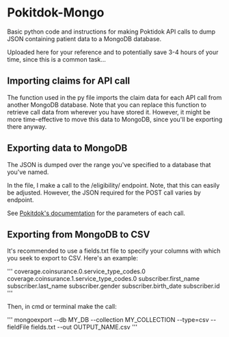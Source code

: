 # Pokitdok-Mongo
Basic python code and instructions for making Poktidok API calls to dump JSON containing patient data to a MongoDB database. 

Uploaded here for your reference and to potentially save 3-4 hours of your time, since this is a common task...

## Importing claims for API call

The function used in the py file imports the claim data for each API call from another MongoDB database. Note that you can replace this function to retrieve call data from wherever you have stored it. However, it might be more time-effective to move this data to MongoDB, since you'll be exporting there anyway.

## Exporting data to MongoDB

The JSON is dumped over the range you've specified to a database that you've named.

In the file, I make a call to the /eligibility/ endpoint. Note, that this can easily be adjusted. However, the JSON required for the POST call varies by endpoint.

See [Pokitdok's documemtation](https://platform.pokitdok.com/documentation/v4/#activities) for the parameters of each call.

## Exporting from MongoDB to CSV

It's recommended to use a fields.txt file to specify your columns with which you seek to export to CSV. Here's an example:

'''
coverage.coinsurance.0.service_type_codes.0
coverage.coinsurance.1.service_type_codes.0
subscriber.first_name
subscriber.last_name
subscriber.gender
subscriber.birth_date
subscriber.id
'''

Then, in cmd or terminal make the call:

'''
mongoexport --db MY_DB --collection MY_COLLECTION --type=csv --fieldFile fields.txt --out OUTPUT_NAME.csv
'''
